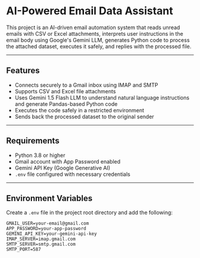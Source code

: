 # AI-Powered Email Data Assistant

This project is an AI-driven email automation system that reads unread emails with CSV or Excel attachments, interprets user instructions in the email body using Google's Gemini LLM, generates Python code to process the attached dataset, executes it safely, and replies with the processed file.

---

## Features

- Connects securely to a Gmail inbox using IMAP and SMTP
- Supports CSV and Excel file attachments
- Uses Gemini 1.5 Flash LLM to understand natural language instructions and generate Pandas-based Python code
- Executes the code safely in a restricted environment
- Sends back the processed dataset to the original sender

---

## Requirements

- Python 3.8 or higher
- Gmail account with App Password enabled
- Gemini API Key (Google Generative AI)
- `.env` file configured with necessary credentials

---

## Environment Variables

Create a `.env` file in the project root directory and add the following:

```env
GMAIL_USER=your-email@gmail.com
APP_PASSWORD=your-app-password
GEMINI_API_KEY=your-gemini-api-key
IMAP_SERVER=imap.gmail.com
SMTP_SERVER=smtp.gmail.com
SMTP_PORT=587
